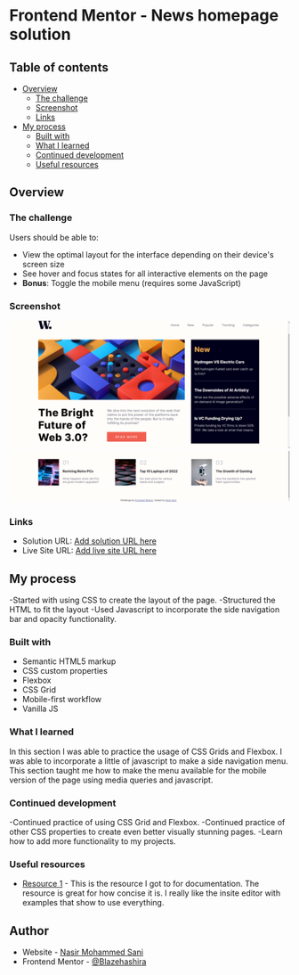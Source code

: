 # Frontend Mentor - News homepage solution

## Table of contents

- [Overview](#overview)
  - [The challenge](#the-challenge)
  - [Screenshot](#screenshot)
  - [Links](#links)
- [My process](#my-process)
  - [Built with](#built-with)
  - [What I learned](#what-i-learned)
  - [Continued development](#continued-development)
  - [Useful resources](#useful-resources)

## Overview

### The challenge

Users should be able to:

- View the optimal layout for the interface depending on their device's screen size
- See hover and focus states for all interactive elements on the page
- **Bonus**: Toggle the mobile menu (requires some JavaScript)

### Screenshot

![](./assets/images/Screenshot-1.png)
![](./assets/images/Screenshot-2.png)

### Links

- Solution URL: [Add solution URL here](https://www.frontendmentor.io/solutions/news-homepage-fdzjU34He6)
- Live Site URL: [Add live site URL here](https://blazehashira.github.io/News-Homepage/#)

## My process

-Started with using CSS to create the layout of the page.
-Structured the HTML to fit the layout
-Used Javascript to incorporate the side navigation bar and opacity functionality.

### Built with

- Semantic HTML5 markup
- CSS custom properties
- Flexbox
- CSS Grid
- Mobile-first workflow
- Vanilla JS

### What I learned

In this section I was able to practice the usage of CSS Grids and Flexbox. I was able to incorporate a little of javascript to make a side navigation menu. This section taught me how to make the menu available for the mobile version of the page using media queries and javascript.

### Continued development

-Continued practice of using CSS Grid and Flexbox.
-Continued practice of other CSS properties to create even better visually stunning pages.
-Learn how to add more functionality to my projects.

### Useful resources

- [Resource 1](https://www.w3schools.com/default.asp) - This is the resource I got to for documentation. The resource is great for how concise it is. I really like the insite editor with examples that show to use everything.

## Author

- Website - [Nasir Mohammed Sani](https://www.your-site.com)
- Frontend Mentor - [@Blazehashira](https://www.frontendmentor.io/profile/Blazehashira)
